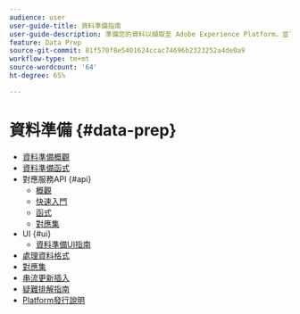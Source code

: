 ```yaml
---
audience: user
user-guide-title: 資料準備指南
user-guide-description: 準備您的資料以擷取至 Adobe Experience Platform，並了解「資料準備」如何協助您對應、轉換和驗證資料。
feature: Data Prep
source-git-commit: 81f570f8e5401624ccac74696b2323252a4de0a9
workflow-type: tm+mt
source-wordcount: '64'
ht-degree: 65%

---
```



# 資料準備 {#data-prep}

- [資料準備概觀](home.md)
- [資料準備函式](functions.md)
- 對應服務API {#api}
   - [概觀](./api/overview.md)
   - [快速入門](./api/getting-started.md)
   - [函式](./api/functions.md)
   - [對應集](./api/mapping-set.md)
- UI {#ui}
   - [資料準備UI指南](./ui/mapping.md)
- [處理資料格式](./data-handling.md)
- [對應集](mapping-set.md)
- [串流更新插入](upserts.md)
- [疑難排解指南](troubleshooting-guide.md)
- [Platform發行說明](https://www.adobe.com/go/platform-release-notes_tw)
